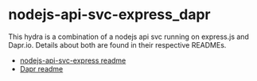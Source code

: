 # nodejs-api-svc-express_dapr

This hydra is a combination of a nodejs api svc running on express.js and Dapr.io. Details about both are found in their respective READMEs.

- [nodejs-api-svc-express readme](../../services/nodejs-api-svc-express/README.md)
- [Dapr readme](../../miscellaneous/dapr/README.md)
